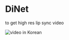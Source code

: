 # DiNet
to get high res lip sync video

![video in Korean](https://github.com/Mrkomiljon/DiNet/assets/92161283/bf959e7c-deb2-44c9-8b0b-fc2b9cb31939)


